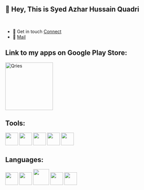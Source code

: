 ## 🤖 Hey, This is Syed Azhar Hussain Quadri 
</a>

<br />



- 📇 Get in touch [Connect](https://www.linkedin.com/in/syed-azhar-hussain-quadri-492512173)
- 📧 [Mail](mailto:azharhussain7a@gmail.com?subject=[GitHub]%20Source%20Han%20Sans)




**Link to my apps on Google Play Store:**
-----------------------------------------------------------------
</a>

<a href="https://play.google.com/store/apps/developer?id=ZN+Developers">
         <img alt="Qries" src="https://i.ibb.co/zZbyQmR/en-badge-web-generic.png"
         width=150" >
      </a>
                               
                               


**Tools:**  
-----------------------------------------------------------------

<code><img height="40" src="https://i.ibb.co/tmWfdJ1/1200px-Android-Studio-icon-svg.png"></code>
<code><img height="40" src="https://i.ibb.co/zPHVQJn/arduino-1-logo.png"></code>
<code><img height="40" src="https://i.ibb.co/D9MSWjz/Matlab-Logo.png"></code>
<code><img height="40" src="https://i.ibb.co/Jv5pMF3/1200px-Visual-Studio-Code-1-35-icon-svg.png"></code>
<code><img height="40" src="https://i.ibb.co/NKpTZ97/Code-Vision-AVR.png"></code>

**Languages:**  
-----------------------------------------------------------------

<code><img height="40" src="https://i.ibb.co/D4x3X3P/101-1010012-c-programming-icon-c-programming-language-logo.png"></code>
<code><img height="40" src="https://i.ibb.co/0BYMFQ5/1200px-ISO-C-Logo-svg.png"></code>
<code><img height="50" src="https://i.ibb.co/L6M6rWH/1200px-Java-programming-language-logo-svg.png"></code>
<code><img height="40" src="https://i.ibb.co/CPDDRmh/1200px-Python-logo-notext-svg.png"></code>
<code><img height="40" src="https://i.ibb.co/rxfKP6n/fi0fu2k24eo31.png"></code>

